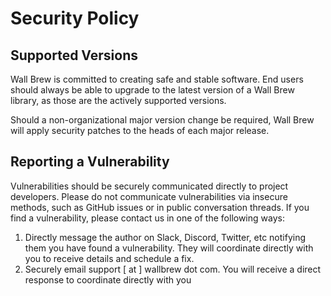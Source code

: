 # Security Policy

## Supported Versions

Wall Brew is committed to creating safe and stable software.
End users should always be able to upgrade to the latest version of a Wall Brew library, as those are the actively supported versions.

Should a non-organizational major version change be required, Wall Brew will apply security patches to the heads of each major release.

## Reporting a Vulnerability

Vulnerabilities should be securely communicated directly to project developers.
Please do not communicate vulnerabilities via insecure methods, such as GitHub issues or in public conversation threads.
If you find a vulnerability, please contact us in one of the following ways:

1. Directly message the author on Slack, Discord, Twitter, etc notifying them you have found a vulnerability. They will coordinate directly with you to receive details and schedule a fix.
2. Securely email support [ at ] wallbrew dot com. You will receive a direct response to coordinate directly with you

<!-- This file was automatically copied and populated by rebroadcast -->
<!-- Do not edit this file directly, instead modify the source at https://github.com/Wall-Brew-Co/rebroadcast/blob/master/sources/community/SECURITY.md -->
